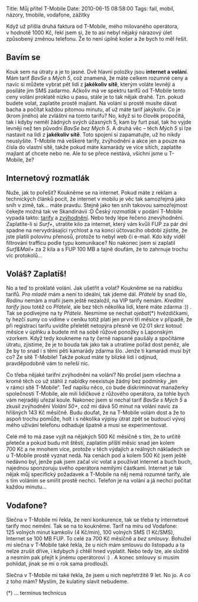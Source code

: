 Title: Můj přítel T-Mobile
Date: 2010-06-15 08:58:00
Tags: fail, mobil, názory, tmobile, vodafone, zážitky

Když už přišla druhá faktura od T-Mobile, mého milovaného operátora, v hodnotě 1000 Kč, řekl jsem si, že to asi nebyl nějaký nárazový úlet způsobený změnou telefonu. Že to není úplně košer a že bych to měl řešit.

## Bavím se

Kouk sem na útraty a je to jasné. Dvě hlavní položky jsou **internet a volání**. Mám tarif *BavSe s Mých 5*, což znamená, že máte celkem rozumné ceny a navíc si můžete vybrat pět lidí z **jakékoliv sítě**, kterým voláte levněji a posíláte jim SMS zadarmo. Ačkoliv má ve spektru tarifů od T-Mobile tento ceny volání proklatě nízko u pasu, stále je to tak nějak drahé. Tzn. pokud budete volat, zaplatíte prostě majlant. Na volání si prostě musíte dávat bacha a počítat každou pitomou minutu, ať už máte tarif jakýkoliv. Co je (krom jiného) ale zvláštní na tomto tarifu? No, když si to člověk propočítá, tak i kdyby neměl žádných svých úžasných 5, kam by furt psal, tak ho vyjde levněji než ten původní *BavSe bez Mých 5*. A druhá věc – těch *Mých 5* si lze nastavit na lidi z **jakékoliv sítě**. Toto spojení si zapamatujte, už ho nikdy neuslyšíte. T-Mobile má veškeré tarify, zvýhodnění a akce jen a pouze na čísla do vlastní sítě, takže pokud máte kamarády ve více sítích, zaplatíte majlant ať chcete nebo ne. Ale to se přece nestává, všichni jsme u T-Mobile, že?

## Internetový rozmatlák

Nuže, jak to pořešit? Koukněme se na internet. Pokud máte z reklam a technických článků pocit, že internet v mobilu je věc tak samozřejmá jako sníh v zimě, tak… máte pravdu. Stejně jako ten sníh takovou samozřejmost čekejte možná tak ve Skandinávii :D Český *rozmatlák* v podání T-Mobile vypadá takto: [tarify](http://www.t-mobile.cz/web/cz/Residential/Internet/Ceny-pripojeni/internetove-tarify)
a [zvýhodnění](http://www.t-mobile.cz/web/cz/Residential/Internet/Ceny-pripojeni/internetova-zvyhodneni). Nebo tedy lépe řečeno znevýhodnění. Zaplatíte-li si *Surf+*, utratíte kilo za internet, který vám kvůli FUP za pár dní spadne na nervydrásající rychlost a na konci účtovacího období zjistíte, že jste platili polovinu přenosů, protože to nebyl web či e-mail. Kdo kdy viděl filtrování trafficu podle typu komunikace? No nakonec jsem si zaplatil *Surf&Mail+* za 2 kila a s FUP 100 MB a tajně doufám, že to zahrnuje trochu víc protokolů…

## Voláš? Zaplatíš!

No a teď to proklaté volání. Jak ušetřit a volat? Koukněme se na nabídku tarifů. *Pro mladé* mám a není to ideální, tak jdeme dál. *Přátelé* by snad šlo, *Rodinu* nemám a mafii jsem ještě nezaložil, na VIP tarify nemám. *Kreditní tarify* jsou totéž co *Přátelé*, ale bez těch několika lidí, které máte zdarma :)) . Tak se podívejme na ty *Přátele*. Nesmíme se nechat *ojebat*(\*) hvězdičkami, ty hezčí sumy co vidíme v ceníku totiž platí jen první tři měsíce v případě, že při registraci tarifu uvidíte přeletět netopýra přesně ve 02:01 skrz kotouč měsíce v úplňku a budete mít na sobě růžové ponožky s Laponským vzorkem. Když tedy koukneme na ty černě napsané paušály a spočítáme útratu, zjistíme, že je to bouda tak jako tak a utratíme pořád dost peněz, ale že by to snad i s těmi pěti kamarády zdarma šlo. Jenže ti kamarádi musí být co? Ze sítě T-Mobile! Takže pokud máte ty blízké lidi i odjinud, pravděpodobně vám to neřeší nic.

Co třeba nějaké tarifní zvýhodnění na volání? No prošel jsem všechna a kromě těch co už stáhli z nabídky neexistuje žádný bez podmínky „jen v rámci sítě T-Mobile“. Teď napíšu něco, co bude diskriminovat manažerky společnosti T-Mobile, ale milí lidičkové z růžového operátora, za tohle bych vám nejraději uřezal koule. Nakonec jsem si nechal tarif *BavSe s Mých 5* a zkusil zvýhodnění *Volání 50+*, což mi dává 50 minut na volání navíc za hříšných 143 Kč měsíčně. Budu doufat, že na T-Mobile volám dost a že to aspoň trochu pomůže, holt i s několika výpisy útrat zpět se budoucí vývoj mého užívání telefonu odhaduje špatně a musí se experimentovat.

Celé mě to má zase vyjít na nějakých 500 Kč měsíčně s tím, že to určitě přeteče a pokud budu mít štěstí, zaplatím příští měsíc snad jen kolem 700 Kč a ne mnohem více, protože v těch výdajích a reálných nákladech se u T-Mobile prostě vyznat nedá. Na cenách pod a kolem 500 Kč jsem ještě nedávno byl, jenže pak jsem začal víc volat a používat internet a buch buch, najednou sponzoruju svého operátora nemilými částkami. Internet je tak nějak můj specifický požadavek a T-Mobile na něj nemá rozumné tarify, ale s tím voláním se smířit prostě nechci. Telefon je na volání a já nechci počítat každou minutu…

## Vodafone?

Slečna v T-Mobile mi řekla, že není konkurence, tak se třeba ty internetové tarify moc nemění. Tak se na to koukněme. Tarif na míru od Vodafone: 125 volných minut kamkoliv (4 Kč/min), 100 volných SMS (1 Kč/SMS), Internet se 100 MB FUP. To celé za 700 Kč měsíčně a *bez smlouvy*. Bohužel mi slečna v T-Mobile také řekla, že u nich mám smlouvu do listopadu a ta nelze zrušit dříve, i kdybych ji chtěl hned vyplatit. Nebo tedy lze, ale složitě a nesmím pak přejít k jinému operátorovi :) . A konec smlouvy si musím pohlídat, jinak se mi o rok sama prodlouží.

Slečna v T-Mobile mi také řekla, že jsem u nich nepřetržitě 9 let. No jo. A co z toho mám? Myslím, že kulatiny slavit nebudeme.

(\*) … terminus technicus